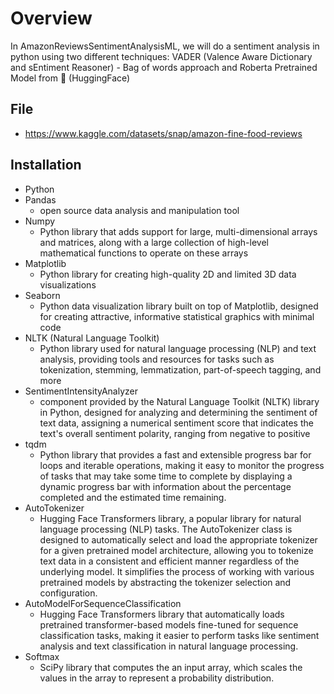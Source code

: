 # Overview
In AmazonReviewsSentimentAnalysisML, we will do a sentiment analysis in python using two different techniques: VADER (Valence Aware Dictionary and sEntiment Reasoner) - Bag of words approach and Roberta Pretrained Model from 🤗 (HuggingFace)

## File

* https://www.kaggle.com/datasets/snap/amazon-fine-food-reviews

## Installation

* Python
* Pandas
  * open source data analysis and manipulation tool
* Numpy
  * Python library that adds support for large, multi-dimensional arrays and matrices, along with a large collection of high-level mathematical functions to operate on these arrays
* Matplotlib
  * Python library for creating high-quality 2D and limited 3D data visualizations
* Seaborn
  * Python data visualization library built on top of Matplotlib, designed for creating attractive, informative statistical graphics with minimal code
* NLTK (Natural Language Toolkit) 
  * Python library used for natural language processing (NLP) and text analysis, providing tools and resources for tasks such as tokenization, stemming, lemmatization, part-of-speech tagging, and more
* SentimentIntensityAnalyzer
  * component provided by the Natural Language Toolkit (NLTK) library in Python, designed for analyzing and determining the sentiment of text data, assigning a numerical sentiment score that indicates the text's overall sentiment polarity, ranging from negative to positive
* tqdm
  * Python library that provides a fast and extensible progress bar for loops and iterable operations, making it easy to monitor the progress of tasks that may take some time to complete by displaying a dynamic progress bar with information about the percentage completed and the estimated time remaining.
* AutoTokenizer
  * Hugging Face Transformers library, a popular library for natural language processing (NLP) tasks. The AutoTokenizer class is designed to automatically select and load the appropriate tokenizer for a given pretrained model architecture, allowing you to tokenize text data in a consistent and efficient manner regardless of the underlying model. It simplifies the process of working with various pretrained models by abstracting the tokenizer selection and configuration.
* AutoModelForSequenceClassification
  * Hugging Face Transformers library that automatically loads pretrained transformer-based models fine-tuned for sequence classification tasks, making it easier to perform tasks like sentiment analysis and text classification in natural language processing.
* Softmax
  * SciPy library that computes the an input array, which scales the values in the array to represent a probability distribution.
